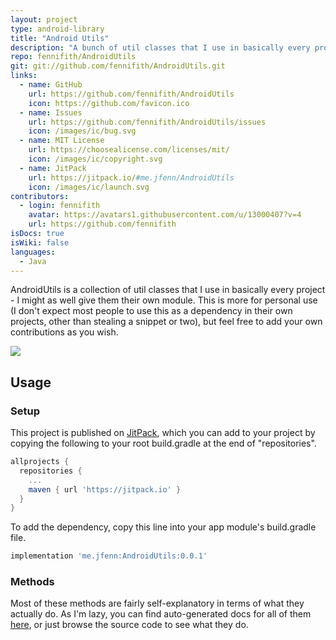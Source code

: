 ```yaml
---
layout: project
type: android-library
title: "Android Utils"
description: "A bunch of util classes that I use in basically every project anyway."
repo: fennifith/AndroidUtils
git: git://github.com/fennifith/AndroidUtils.git
links:
  - name: GitHub
    url: https://github.com/fennifith/AndroidUtils
    icon: https://github.com/favicon.ico
  - name: Issues
    url: https://github.com/fennifith/AndroidUtils/issues
    icon: /images/ic/bug.svg
  - name: MIT License
    url: https://choosealicense.com/licenses/mit/
    icon: /images/ic/copyright.svg
  - name: JitPack
    url: https://jitpack.io/#me.jfenn/AndroidUtils
    icon: /images/ic/launch.svg
contributors:
  - login: fennifith
    avatar: https://avatars1.githubusercontent.com/u/13000407?v=4
    url: https://github.com/fennifith
isDocs: true
isWiki: false
languages:
  - Java
---
```


AndroidUtils is a collection of util classes that I use in basically every project - I might as well give them their own module. This is more for personal use (I don't expect most people to use this as a dependency in their own projects, other than stealing a snippet or two), but feel free to add your own contributions as you wish.

[![](https://jitpack.io/v/me.jfenn/AndroidUtils.svg)](https://jitpack.io/#me.jfenn/AndroidUtils)

## Usage

### Setup

This project is published on [JitPack](https://jitpack.io), which you can add to your project by copying the following to your root build.gradle at the end of "repositories".

```gradle
allprojects {
  repositories {
    ...
    maven { url 'https://jitpack.io' }
  }
}
```

To add the dependency, copy this line into your app module's build.gradle file.

```gradle
implementation 'me.jfenn:AndroidUtils:0.0.1'
```

### Methods

Most of these methods are fairly self-explanatory in terms of what they actually do. As I'm lazy, you can find auto-generated docs for all of them [here](https://jfenn.me/projects/androidutils/docs), or just browse the source code to see what they do.
